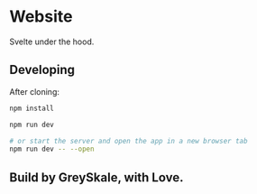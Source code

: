 # Website 

Svelte under the hood.

## Developing

After cloning:

```bash
npm install

npm run dev

# or start the server and open the app in a new browser tab
npm run dev -- --open
```
## Build by GreySkale, with Love.
